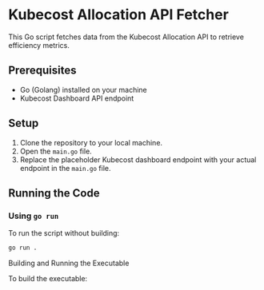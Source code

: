 # Kubecost Allocation API Fetcher

This Go script fetches data from the Kubecost Allocation API to retrieve efficiency metrics.

## Prerequisites

- Go (Golang) installed on your machine
- Kubecost Dashboard API endpoint

## Setup

1. Clone the repository to your local machine.
2. Open the `main.go` file.
3. Replace the placeholder Kubecost dashboard endpoint with your actual endpoint in the `main.go` file.

## Running the Code

### Using `go run`

To run the script without building:

```sh
go run .
```


Building and Running the Executable

To build the executable:

